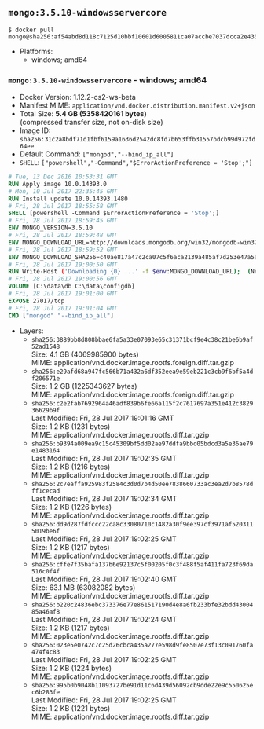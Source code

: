 ## `mongo:3.5.10-windowsservercore`

```console
$ docker pull mongo@sha256:af54abd8d118c7125d10bbf10601d6005811ca07accbe7037dcca2e43517d3b9
```

-	Platforms:
	-	windows; amd64

### `mongo:3.5.10-windowsservercore` - windows; amd64

-	Docker Version: 1.12.2-cs2-ws-beta
-	Manifest MIME: `application/vnd.docker.distribution.manifest.v2+json`
-	Total Size: **5.4 GB (5358420161 bytes)**  
	(compressed transfer size, not on-disk size)
-	Image ID: `sha256:31c2a8bdf71d1fbf6159a1636d2542dc8fd7b653ffb31557bdcb99d972fd64ee`
-	Default Command: `["mongod","--bind_ip_all"]`
-	`SHELL`: `["powershell","-Command","$ErrorActionPreference = 'Stop';"]`

```dockerfile
# Tue, 13 Dec 2016 10:53:31 GMT
RUN Apply image 10.0.14393.0
# Mon, 10 Jul 2017 22:35:45 GMT
RUN Install update 10.0.14393.1480
# Fri, 28 Jul 2017 18:55:58 GMT
SHELL [powershell -Command $ErrorActionPreference = 'Stop';]
# Fri, 28 Jul 2017 18:59:45 GMT
ENV MONGO_VERSION=3.5.10
# Fri, 28 Jul 2017 18:59:48 GMT
ENV MONGO_DOWNLOAD_URL=http://downloads.mongodb.org/win32/mongodb-win32-x86_64-2008plus-ssl-3.5.10-signed.msi
# Fri, 28 Jul 2017 18:59:52 GMT
ENV MONGO_DOWNLOAD_SHA256=c40ae817a47c2ca07c5f6aca2139a485af7d253e47a5a802eb085057ae6c86d5
# Fri, 28 Jul 2017 19:00:50 GMT
RUN Write-Host ('Downloading {0} ...' -f $env:MONGO_DOWNLOAD_URL); 	(New-Object System.Net.WebClient).DownloadFile($env:MONGO_DOWNLOAD_URL, 'mongo.msi'); 		Write-Host ('Verifying sha256 ({0}) ...' -f $env:MONGO_DOWNLOAD_SHA256); 	if ((Get-FileHash mongo.msi -Algorithm sha256).Hash -ne $env:MONGO_DOWNLOAD_SHA256) { 		Write-Host 'FAILED!'; 		exit 1; 	}; 		Write-Host 'Installing ...'; 	Start-Process msiexec -Wait 		-ArgumentList @( 			'/i', 			'mongo.msi', 			'/quiet', 			'/qn', 			'INSTALLLOCATION=C:\mongodb', 			'ADDLOCAL=all' 		); 	$env:PATH = 'C:\mongodb\bin;' + $env:PATH; 	[Environment]::SetEnvironmentVariable('PATH', $env:PATH, [EnvironmentVariableTarget]::Machine); 		Write-Host 'Verifying install ...'; 	Write-Host '  mongo --version'; mongo --version; 	Write-Host '  mongod --version'; mongod --version; 		Write-Host 'Removing ...'; 	Remove-Item C:\mongodb\bin\*.pdb -Force; 	Remove-Item C:\windows\installer\*.msi -Force; 	Remove-Item mongo.msi -Force; 		Write-Host 'Complete.';
# Fri, 28 Jul 2017 19:00:56 GMT
VOLUME [C:\data\db C:\data\configdb]
# Fri, 28 Jul 2017 19:01:00 GMT
EXPOSE 27017/tcp
# Fri, 28 Jul 2017 19:01:04 GMT
CMD ["mongod" "--bind_ip_all"]
```

-	Layers:
	-	`sha256:3889bb8d808bbae6fa5a33e07093e65c31371bcf9e4c38c21be6b9af52ad1548`  
		Size: 4.1 GB (4069985900 bytes)  
		MIME: application/vnd.docker.image.rootfs.foreign.diff.tar.gzip
	-	`sha256:e29afd68a947fc566b71a432a6df352eea9e59eb221c3cb9f6bf5a4df206571e`  
		Size: 1.2 GB (1225343627 bytes)  
		MIME: application/vnd.docker.image.rootfs.foreign.diff.tar.gzip
	-	`sha256:c2e2fab7692964a46adf839b6fe66a115f2c7617697a351e412c382936629b9f`  
		Last Modified: Fri, 28 Jul 2017 19:01:16 GMT  
		Size: 1.2 KB (1231 bytes)  
		MIME: application/vnd.docker.image.rootfs.diff.tar.gzip
	-	`sha256:b9394a009ea9c15c45309bf5dd02ae97ddfa9bbd05bdcd3a5e36ae79e1483164`  
		Last Modified: Fri, 28 Jul 2017 19:02:35 GMT  
		Size: 1.2 KB (1216 bytes)  
		MIME: application/vnd.docker.image.rootfs.diff.tar.gzip
	-	`sha256:2c7eaffa925983f2584c3d0d7b4d50ee7838660733ac3ea2d7b8578dff1cecad`  
		Last Modified: Fri, 28 Jul 2017 19:02:34 GMT  
		Size: 1.2 KB (1226 bytes)  
		MIME: application/vnd.docker.image.rootfs.diff.tar.gzip
	-	`sha256:dd9d287fdfccc22ca8c33080710c1482a30f9ee397cf3971af5203115019be6f`  
		Last Modified: Fri, 28 Jul 2017 19:02:25 GMT  
		Size: 1.2 KB (1217 bytes)  
		MIME: application/vnd.docker.image.rootfs.diff.tar.gzip
	-	`sha256:cffe7f35bafa137b6e92137c5f00205f0c3f488f5af411fa723f69da516c0f4f`  
		Last Modified: Fri, 28 Jul 2017 19:02:40 GMT  
		Size: 63.1 MB (63082082 bytes)  
		MIME: application/vnd.docker.image.rootfs.diff.tar.gzip
	-	`sha256:b220c24836ebc373376e77e861517190d4e8a6fb233bfe32bdd4300485a46af8`  
		Last Modified: Fri, 28 Jul 2017 19:02:24 GMT  
		Size: 1.2 KB (1217 bytes)  
		MIME: application/vnd.docker.image.rootfs.diff.tar.gzip
	-	`sha256:023e5e0742c7c25d26cbca435a277e598d9fe8507e73f13c091760fa474f4c83`  
		Last Modified: Fri, 28 Jul 2017 19:02:25 GMT  
		Size: 1.2 KB (1224 bytes)  
		MIME: application/vnd.docker.image.rootfs.diff.tar.gzip
	-	`sha256:995b0b9048b11093727be91d11c6d439d56092cb9dde22e9c550625ec6b283fe`  
		Last Modified: Fri, 28 Jul 2017 19:02:25 GMT  
		Size: 1.2 KB (1221 bytes)  
		MIME: application/vnd.docker.image.rootfs.diff.tar.gzip
